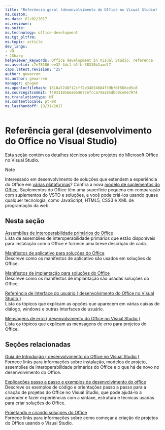 ```yaml
---
title: "Referência geral (desenvolvimento do Office no Visual Studio) | Microsoft Docs"
ms.custom: 
ms.date: 02/02/2017
ms.reviewer: 
ms.suite: 
ms.technology: office-development
ms.tgt_pltfrm: 
ms.topic: article
dev_langs:
- VB
- CSharp
helpviewer_keywords: Office development in Visual Studio, reference
ms.assetid: c7e78186-ee32-4dc1-b1fb-38310b1aadf7
caps.latest.revision: "25"
author: gewarren
ms.author: gewarren
manager: ghogen
ms.openlocfilehash: 1810a57d8f12cff2e34834684f39bf6f508ed5c8
ms.sourcegitcommit: f40311056ea0b4677efcca74a285dbb0ce0e7974
ms.translationtype: MT
ms.contentlocale: pt-BR
ms.lasthandoff: 10/31/2017
---
```

# <a name="general-reference-office-development-in-visual-studio"></a>Referência geral (desenvolvimento do Office no Visual Studio)
  Esta seção contém os detalhes técnicos sobre projetos do Microsoft Office no Visual Studio.  
  
> [!NOTE]  
>  Interessado em desenvolvimento de soluções que estendem a experiência do Office em [várias plataformas](https://dev.office.com/add-in-availability)? Confira a nova [modelo de suplementos do Office](https://dev.office.com/docs/add-ins/overview/office-add-ins). Suplementos do Office têm uma superfície pequena em comparação com suplementos do VSTO e soluções, e você pode criá-los usando quase qualquer tecnologia, como JavaScript, HTML5, CSS3 e XML de programação da web.  
  
## <a name="in-this-section"></a>Nesta seção  
 [Assemblies de interoperabilidade primários do Office](../vsto/office-primary-interop-assemblies.md)  
 Lista de assemblies de interoperabilidade primários que estão disponíveis para instalação com o Office e fornece uma breve descrição de cada.  
  
 [Manifestos de aplicativo para soluções do Office](../vsto/application-manifests-for-office-solutions.md)  
 Descreve como os manifestos de aplicativo são usados em soluções do Office.  
  
 [Manifestos de implantação para soluções do Office](../vsto/deployment-manifests-for-office-solutions.md)  
 Descreve como os manifestos de implantação são usadas soluções do Office.  
  
 [Referência de Interface do usuário &#40; desenvolvimento do Office no Visual Studio &#41;](../vsto/user-interface-reference-office-development-in-visual-studio.md)  
 Lista os tópicos que explicam as opções que aparecem em várias caixas de diálogo, windows e outras interfaces de usuário.  
  
 [Mensagens de erro &#40; desenvolvimento do Office no Visual Studio &#41;](../vsto/error-messages-office-development-in-visual-studio.md)  
 Lista os tópicos que explicam as mensagens de erro para projetos do Office.  
  
## <a name="related-sections"></a>Seções relacionadas  
 [Guia de Introdução &#40; desenvolvimento do Office no Visual Studio &#41;](../vsto/getting-started-office-development-in-visual-studio.md)  
 Fornece links para informações sobre instalação, modelos de projeto, assemblies de interoperabilidade primários do Office e o que há de novo no desenvolvimento do Office.  
  
 [Explicações passo a passo e exemplos de desenvolvimento do office](../vsto/office-development-samples-and-walkthroughs.md)  
 Descreve os exemplos de código e orientações passo a passo para a criação de projetos do Office no Visual Studio, que pode ajudá-lo a aprender e fazer experiências com a sintaxe, estrutura e técnicas usadas para criar soluções do Office.  
  
 [Projetando e criando soluções do Office](../vsto/designing-and-creating-office-solutions.md)  
 Fornece links para informações sobre como começar a criação de projetos do Office usando o Visual Studio.  
  
  